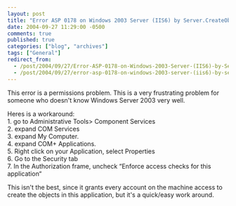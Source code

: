 ```yaml
---
layout: post
title: "Error ASP 0178 on Windows 2003 Server (IIS6) by Server.CreateObject on DCOM registered Component"
date: 2004-09-27 11:29:00 -0500
comments: true
published: true
categories: ["blog", "archives"]
tags: ["General"]
redirect_from: 
  - /post/2004/09/27/Error-ASP-0178-on-Windows-2003-Server-(IIS6)-by-ServerCreateObject-on-DCOM-registered-Component
  - /post/2004/09/27/error-asp-0178-on-windows-2003-server-(iis6)-by-servercreateobject-on-dcom-registered-component
---
```

<!-- more -->
<P>This error is a permissions problem. This is a very frustrating problem for someone who doesn't know Windows Server 2003 very well. 
<P>Heres is a workaround:<BR>1. go to Administrative Tools> Component Services <BR>2. expand COM Services <BR>3. expand My Computer. <BR>4. expand COM+ Applications. <BR>5. Right click on your Application, select Properties <BR>6. Go to the Security tab<BR>7. In the Authorization frame, uncheck &#8220;Enforce access checks for this application&#8220;<BR></P>
<P>This isn't the best, since it grants every account on the machine access to create the objects in this application, but it's a quick/easy work around.</P>
